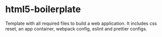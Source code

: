 # html5-boilerplate

Template with all required files to build a web application. It includes css reset, an app container, webpack config, eslint and prettier configs.